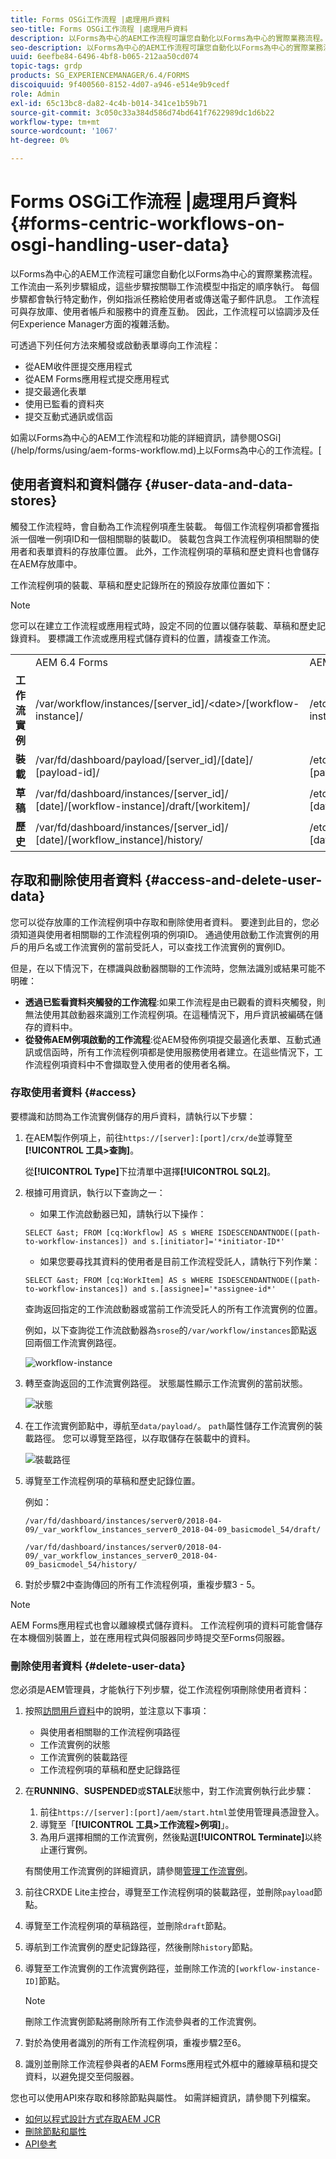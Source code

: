 ```yaml
---
title: Forms OSGi工作流程 |處理用戶資料
seo-title: Forms OSGi工作流程 |處理用戶資料
description: 以Forms為中心的AEM工作流程可讓您自動化以Forms為中心的實際業務流程。 深入了解使用者資料和資料儲存。 了解如何存取和刪除使用者資料。
seo-description: 以Forms為中心的AEM工作流程可讓您自動化以Forms為中心的實際業務流程。 深入了解使用者資料和資料儲存。 了解如何存取和刪除使用者資料。
uuid: 6eefbe84-6496-4bf8-b065-212aa50cd074
topic-tags: grdp
products: SG_EXPERIENCEMANAGER/6.4/FORMS
discoiquuid: 9f400560-8152-4d07-a946-e514e9b9cedf
role: Admin
exl-id: 65c13bc8-da82-4c4b-b014-341ce1b59b71
source-git-commit: 3c050c33a384d586d74bd641f7622989dc1d6b22
workflow-type: tm+mt
source-wordcount: '1067'
ht-degree: 0%

---
```


# Forms OSGi工作流程 |處理用戶資料 {#forms-centric-workflows-on-osgi-handling-user-data}

以Forms為中心的AEM工作流程可讓您自動化以Forms為中心的實際業務流程。 工作流由一系列步驟組成，這些步驟按關聯工作流模型中指定的順序執行。 每個步驟都會執行特定動作，例如指派任務給使用者或傳送電子郵件訊息。 工作流程可與存放庫、使用者帳戶和服務中的資產互動。 因此，工作流程可以協調涉及任何Experience Manager方面的複雜活動。

可透過下列任何方法來觸發或啟動表單導向工作流程：

* 從AEM收件匣提交應用程式
* 從AEM Forms應用程式提交應用程式
* 提交最適化表單
* 使用已監看的資料夾
* 提交互動式通訊或信函

如需以Forms為中心的AEM工作流程和功能的詳細資訊，請參閱OSGi](/help/forms/using/aem-forms-workflow.md)上以Forms為中心的工作流程。[

## 使用者資料和資料儲存 {#user-data-and-data-stores}

觸發工作流程時，會自動為工作流程例項產生裝載。 每個工作流程例項都會獲指派一個唯一例項ID和一個相關聯的裝載ID。 裝載包含與工作流程例項相關聯的使用者和表單資料的存放庫位置。 此外，工作流程例項的草稿和歷史資料也會儲存在AEM存放庫中。

工作流程例項的裝載、草稿和歷史記錄所在的預設存放庫位置如下：

>[!NOTE]
>
>您可以在建立工作流程或應用程式時，設定不同的位置以儲存裝載、草稿和歷史記錄資料。 要標識工作流或應用程式儲存資料的位置，請複查工作流。

<table> 
 <tbody> 
  <tr> 
   <td> </td> 
   <td>AEM 6.4 Forms</td> 
   <td>AEM 6.3 Forms</td> 
  </tr> 
  <tr> 
   <td><strong>工作流<br />實例</strong></td> 
   <td>/var/workflow/instances/[server_id]/&lt;date&gt;/[workflow-instance]/</td> 
   <td>/etc/workflow/instances/[server_id]/[date]/[workflow-instance]/</td> 
  </tr> 
  <tr> 
   <td><strong>裝載</strong></td> 
   <td>/var/fd/dashboard/payload/[server_id]/[date]/<br /> [payload-id]/</td> 
   <td>/etc/fd/dashboard/payload/[server_id]/[date]/<br /> [payload-id]/</td> 
  </tr> 
  <tr> 
   <td><strong>草稿</strong></td> 
   <td>/var/fd/dashboard/instances/[server_id]/<br /> [date]/[workflow-instance]/draft/[workitem]/</td> 
   <td>/etc/fd/dashboard/instances/[server_id]/<br /> [date]/[workflow-instance]/draft/[workitem]/</td> 
  </tr> 
  <tr> 
   <td><strong>歷史</strong></td> 
   <td>/var/fd/dashboard/instances/[server_id]/<br /> [date]/[workflow_instance]/history/</td> 
   <td>/etc/fd/dashboard/instances/[server_id]/<br /> [date]/[workflow_instance]/history/</td> 
  </tr> 
 </tbody> 
</table>

## 存取和刪除使用者資料 {#access-and-delete-user-data}

您可以從存放庫的工作流程例項中存取和刪除使用者資料。 要達到此目的，您必須知道與使用者相關聯的工作流程例項的例項ID。 通過使用啟動工作流實例的用戶的用戶名或工作流實例的當前受託人，可以查找工作流實例的實例ID。

但是，在以下情況下，在標識與啟動器關聯的工作流時，您無法識別或結果可能不明確：

* **透過已監看資料夾觸發的工作流程**:如果工作流程是由已觀看的資料夾觸發，則無法使用其啟動器來識別工作流程例項。在這種情況下，用戶資訊被編碼在儲存的資料中。
* **從發佈AEM例項啟動的工作流程**:從AEM發佈例項提交最適化表單、互動式通訊或信函時，所有工作流程例項都是使用服務使用者建立。在這些情況下，工作流程例項資料中不會擷取登入使用者的使用者名稱。

### 存取使用者資料 {#access}

要標識和訪問為工作流實例儲存的用戶資料，請執行以下步驟：

1. 在AEM製作例項上，前往`https://[server]:[port]/crx/de`並導覽至&#x200B;**[!UICONTROL 工具>查詢]**。

   從&#x200B;**[!UICONTROL Type]**&#x200B;下拉清單中選擇&#x200B;**[!UICONTROL SQL2]**。

1. 根據可用資訊，執行以下查詢之一：

   * 如果工作流啟動器已知，請執行以下操作：

   `SELECT &ast; FROM [cq:Workflow] AS s WHERE ISDESCENDANTNODE([path-to-workflow-instances]) and s.[initiator]='*initiator-ID*'`

   * 如果您要尋找其資料的使用者是目前工作流程受託人，請執行下列作業：

   `SELECT &ast; FROM [cq:WorkItem] AS s WHERE ISDESCENDANTNODE([path-to-workflow-instances]) and s.[assignee]='*assignee-id*'`

   查詢返回指定的工作流啟動器或當前工作流受託人的所有工作流實例的位置。

   例如，以下查詢從工作流啟動器為`srose`的`/var/workflow/instances`節點返回兩個工作流實例路徑。

   ![workflow-instance](assets/workflow-instance.png)

1. 轉至查詢返回的工作流實例路徑。 狀態屬性顯示工作流實例的當前狀態。

   ![狀態](assets/status.png)

1. 在工作流實例節點中，導航至`data/payload/`。 `path`屬性儲存工作流實例的裝載路徑。 您可以導覽至路徑，以存取儲存在裝載中的資料。

   ![裝載路徑](assets/payload-path.png)

1. 導覽至工作流程例項的草稿和歷史記錄位置。

   例如：

   `/var/fd/dashboard/instances/server0/2018-04-09/_var_workflow_instances_server0_2018-04-09_basicmodel_54/draft/`

   `/var/fd/dashboard/instances/server0/2018-04-09/_var_workflow_instances_server0_2018-04-09_basicmodel_54/history/`

1. 對於步驟2中查詢傳回的所有工作流程例項，重複步驟3 - 5。

>[!NOTE]
>
>AEM Forms應用程式也會以離線模式儲存資料。 工作流程例項的資料可能會儲存在本機個別裝置上，並在應用程式與伺服器同步時提交至Forms伺服器。

### 刪除使用者資料 {#delete-user-data}

您必須是AEM管理員，才能執行下列步驟，從工作流程例項刪除使用者資料：

1. 按照[訪問用戶資料](/help/forms/using/forms-workflow-osgi-handling-user-data.md#access)中的說明，並注意以下事項：

   * 與使用者相關聯的工作流程例項路徑
   * 工作流實例的狀態
   * 工作流實例的裝載路徑
   * 工作流程例項的草稿和歷史記錄路徑

1. 在&#x200B;**RUNNING**、**SUSPENDED**&#x200B;或&#x200B;**STALE**&#x200B;狀態中，對工作流實例執行此步驟：

   1. 前往`https://[server]:[port]/aem/start.html`並使用管理員憑證登入。
   1. 導覽至「**[!UICONTROL 工具>工作流程>例項]**」。
   1. 為用戶選擇相關的工作流實例，然後點選&#x200B;**[!UICONTROL Terminate]**&#x200B;以終止運行實例。

   有關使用工作流實例的詳細資訊，請參閱[管理工作流實例](/help/sites-administering/workflows-administering.md)。

1. 前往CRXDE Lite主控台，導覽至工作流程例項的裝載路徑，並刪除`payload`節點。
1. 導覽至工作流程例項的草稿路徑，並刪除`draft`節點。
1. 導航到工作流實例的歷史記錄路徑，然後刪除`history`節點。
1. 導覽至工作流實例的工作流實例路徑，並刪除工作流的`[workflow-instance-ID]`節點。

   >[!NOTE]
   >
   >刪除工作流實例節點將刪除所有工作流參與者的工作流實例。

1. 對於為使用者識別的所有工作流程例項，重複步驟2至6。
1. 識別並刪除工作流程參與者的AEM Forms應用程式外框中的離線草稿和提交資料，以避免提交至伺服器。

您也可以使用API來存取和移除節點與屬性。 如需詳細資訊，請參閱下列檔案。

* [如何以程式設計方式存取AEM JCR](/help/sites-developing/access-jcr.md)
* [刪除節點和屬性](https://docs.adobe.com/docs/en/spec/jcr/2.0/10_Writing.html#10.9%20Removing%20Nodes%20and%20Properties)
* [API參考](https://helpx.adobe.com/experience-manager/6-3/sites-developing/reference-materials/javadoc/overview-summary.html)
